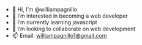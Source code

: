 - 👋 Hi, I’m @williampagnillo
- 👀 I’m interested in becoming a web developer
- 🌱 I’m currently learning javascript
- 💞️ I’m looking to collaborate on web development
- 📫 Email: williampagnillo1@gmail.com

<!---
williampagnillo/williampagnillo is a ✨ special ✨ repository because its `README.md` (this file) appears on your GitHub profile.
You can click the Preview link to take a look at your changes.
--->
